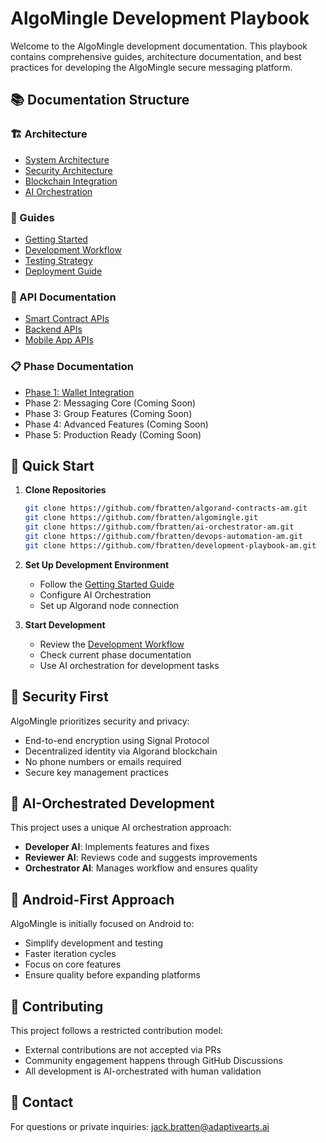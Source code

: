 # AlgoMingle Development Playbook

Welcome to the AlgoMingle development documentation. This playbook contains comprehensive guides, architecture documentation, and best practices for developing the AlgoMingle secure messaging platform.

## 📚 Documentation Structure

### 🏗️ Architecture
- [System Architecture](./architecture/system-overview.md)
- [Security Architecture](./architecture/security.md)
- [Blockchain Integration](./architecture/blockchain.md)
- [AI Orchestration](./architecture/ai-orchestration.md)

### 📖 Guides
- [Getting Started](./guides/getting-started.md)
- [Development Workflow](./guides/development-workflow.md)
- [Testing Strategy](./guides/testing.md)
- [Deployment Guide](./guides/deployment.md)

### 🔌 API Documentation
- [Smart Contract APIs](./api/smart-contracts.md)
- [Backend APIs](./api/backend.md)
- [Mobile App APIs](./api/mobile.md)

### 📋 Phase Documentation
- [Phase 1: Wallet Integration](./phase-1/README.md)
- Phase 2: Messaging Core (Coming Soon)
- Phase 3: Group Features (Coming Soon)
- Phase 4: Advanced Features (Coming Soon)
- Phase 5: Production Ready (Coming Soon)

## 🚀 Quick Start

1. **Clone Repositories**
   ```bash
   git clone https://github.com/fbratten/algorand-contracts-am.git
   git clone https://github.com/fbratten/algomingle.git
   git clone https://github.com/fbratten/ai-orchestrator-am.git
   git clone https://github.com/fbratten/devops-automation-am.git
   git clone https://github.com/fbratten/development-playbook-am.git
   ```

2. **Set Up Development Environment**
   - Follow the [Getting Started Guide](./guides/getting-started.md)
   - Configure AI Orchestration
   - Set up Algorand node connection

3. **Start Development**
   - Review the [Development Workflow](./guides/development-workflow.md)
   - Check current phase documentation
   - Use AI orchestration for development tasks

## 🔐 Security First

AlgoMingle prioritizes security and privacy:
- End-to-end encryption using Signal Protocol
- Decentralized identity via Algorand blockchain
- No phone numbers or emails required
- Secure key management practices

## 🤖 AI-Orchestrated Development

This project uses a unique AI orchestration approach:
- **Developer AI**: Implements features and fixes
- **Reviewer AI**: Reviews code and suggests improvements
- **Orchestrator AI**: Manages workflow and ensures quality

## 📱 Android-First Approach

AlgoMingle is initially focused on Android to:
- Simplify development and testing
- Faster iteration cycles
- Focus on core features
- Ensure quality before expanding platforms

## 🤝 Contributing

This project follows a restricted contribution model:
- External contributions are not accepted via PRs
- Community engagement happens through GitHub Discussions
- All development is AI-orchestrated with human validation

## 📧 Contact

For questions or private inquiries: jack.bratten@adaptivearts.ai
